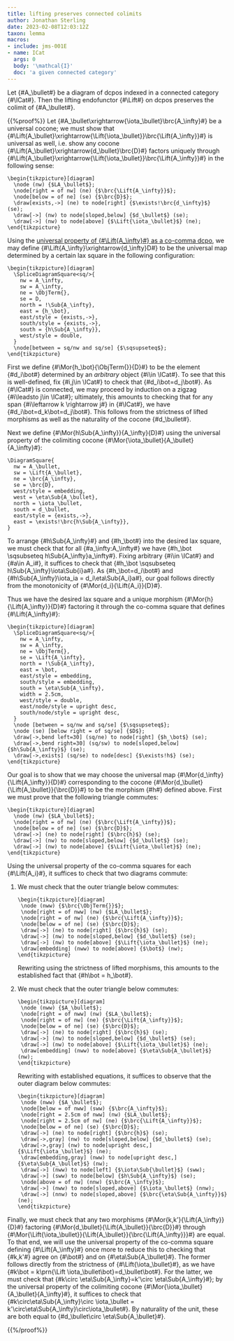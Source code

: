 ```yaml
---
title: lifting preserves connected colimits
author: Jonathan Sterling
date: 2023-02-08T12:03:12Z
taxon: lemma
macros:
- include: jms-001E
- name: ICat
  args: 0
  body: '\mathcal{I}'
  doc: 'a given connected category'
---
```


Let {#A_\bullet#} be a diagram of dcpos indexed in a connected category {#\ICat#}. Then the lifting endofunctor {#\Lift#} on dcpos preserves the colimit of {#A_\bullet#}.

{{%proof%}}
Let {#A_\bullet\xrightarrow{\iota_\bullet}\brc{A_\infty}#} be a universal cocone; we must show that {#\Lift{A_\bullet}\xrightarrow{\Lift{\iota_\bullet}}\brc{\Lift{A_\infty}}#} is universal as well, i.e. show any cocone {#\Lift{A_\bullet}\xrightarrow{d_\bullet}\brc{D}#} factors uniquely through {#\Lift{A_\bullet}\xrightarrow{\Lift{\iota_\bullet}}\brc{\Lift{A_\infty}}#} in the following sense:

```render-latex
\begin{tikzpicture}[diagram]
  \node (nw) {$LA_\bullet$};
  \node[right = of nw] (ne) {$\brc{\Lift{A_\infty}}$};
  \node[below = of ne] (se) {$\brc{D}$};
  \draw[exists,->] (ne) to node[right] {$\exists!\brc{d_\infty}$} (se);
  \draw[->] (nw) to node[sloped,below] {$d_\bullet$} (se);
  \draw[->] (nw) to node[above] {$\Lift{\iota_\bullet}$} (ne);
\end{tikzpicture}
```



Using the [universal property of {#\Lift{A_\infty}#} as a co-comma dcpo](jms-001D), we may define {#\Lift{A_\infty}\xrightarrow{d_\infty}D#} to be the universal map determined by a certain lax square in the following configuration:

```render-latex
\begin{tikzpicture}[diagram]
  \SpliceDiagramSquare<sq/>{
    nw = A_\infty,
    sw = A_\infty,
    ne = \ObjTerm{},
    se = D,
    north = !\Sub{A_\infty},
    east = {h_\bot},
    east/style = {exists,->},
    south/style = {exists,->},
    south = {h\Sub{A_\infty}},
    west/style = double,
  }
  \node[between = sq/nw and sq/se] {$\sqsupseteq$};
\end{tikzpicture}
```

First we define {#\Mor{h_\bot}{\ObjTerm{}}{D}#} to be the element {#d_i\bot#} determined by an *arbitrary* object {#i\in \ICat#}. To see that this is well-defined, fix {#i,j\in \ICat#} to check that {#d_i\bot=d_j\bot#}. As {#\ICat#} is connected, we may proceed by induction on a zigzag {#i\leadsto j\in \ICat#}; ultimately, this amounts to checking that for any span {#i\leftarrow k \rightarrow j#} in {#\ICat#}, we have {#d_i\bot=d_k\bot=d_j\bot#}. This follows from the strictness of lifted morphisms as well as the naturality of the cocone {#d_\bullet#}.

Next we define {#\Mor{h\Sub{A_\infty}}{A_\infty}{D}#} using the universal property of the colimiting cocone {#\Mor{\iota_\bullet}{A_\bullet}{A_\infty}#}:

```render-latex
\DiagramSquare{
  nw = A_\bullet,
  sw = \Lift{A_\bullet},
  ne = \brc{A_\infty},
  se = \brc{D},
  west/style = embedding,
  west = \eta\Sub{A_\bullet},
  north = \iota_\bullet,
  south = d_\bullet,
  east/style = {exists,->},
  east = \exists!\brc{h\Sub{A_\infty}},
}
```

To arrange {#h\Sub{A_\infty}#} and {#h_\bot#} into the desired lax square, we must check that for all {#a_\infty:A_\infty#} we have {#h_\bot \sqsubseteq h\Sub{A_\infty}a_\infty#}. Fixing arbitrary {#i\in \ICat#} and {#a\in A_i#}, it suffices to check that {#h_\bot \sqsubseteq h\Sub{A_\infty}\iota\Sub{i}a#}. As {#h_\bot=d_i\bot#} and {#h\Sub{A_\infty}\iota_ia = d_i\eta\Sub{A_i}a#}, our goal follows directly from the monotonicity of {#\Mor{d_i}{\Lift{A_i}}{D}#}.

Thus we have the desired lax square and a unique morphism {#\Mor{h}{\Lift{A_\infty}}{D}#} factoring it through the co-comma square that defines {#\Lift{A_\infty}#}:

```render-latex
\begin{tikzpicture}[diagram]
  \SpliceDiagramSquare<sq/>{
    nw = A_\infty,
    sw = A_\infty,
    ne = \ObjTerm{},
    se = \Lift{A_\infty},
    north = !\Sub{A_\infty},
    east = \bot,
    east/style = embedding,
    south/style = embedding,
    south = \eta\Sub{A_\infty},
    width = 2.5cm,
    west/style = double,
    east/node/style = upright desc,
    south/node/style = upright desc,
  }
  \node [between = sq/nw and sq/se] {$\sqsupseteq$};
  \node (se) [below right = of sq/se] {$D$};
  \draw[->,bend left=30] (sq/ne) to node[right] {$h_\bot$} (se);
  \draw[->,bend right=30] (sq/sw) to node[sloped,below] {$h\Sub{A_\infty}$} (se);
  \draw[->,exists] (sq/se) to node[desc] {$\exists!h$} (se);
\end{tikzpicture}
```

Our goal is to show that we may choose the universal map {#\Mor{d_\infty}{\Lift{A_\infty}}{D}#} corresponding to the cocone {#\Mor{d_\bullet}{\Lift{A_\bullet}}{\brc{D}}#} to be the morphism {#h#} defined above. First we must prove that the following triangle commutes:

```render-latex
\begin{tikzpicture}[diagram]
  \node (nw) {$LA_\bullet$};
  \node[right = of nw] (ne) {$\brc{\Lift{A_\infty}}$};
  \node[below = of ne] (se) {$\brc{D}$};
  \draw[->] (ne) to node[right] {$\brc{h}$} (se);
  \draw[->] (nw) to node[sloped,below] {$d_\bullet$} (se);
  \draw[->] (nw) to node[above] {$\Lift{\iota_\bullet}$} (ne);
\end{tikzpicture}
```

Using the universal property of the co-comma squares for each {#\Lift{A_i}#}, it suffices to check that two diagrams commute:

1. We must check that the outer triangle below commutes:

   ```render-latex
   \begin{tikzpicture}[diagram]
    \node (nww) {$\brc{\ObjTerm{}}$};
    \node[right = of nww] (nw) {$LA_\bullet$};
    \node[right = of nw] (ne) {$\brc{\Lift{A_\infty}}$};
    \node[below = of ne] (se) {$\brc{D}$};
    \draw[->] (ne) to node[right] {$\brc{h}$} (se);
    \draw[->] (nw) to node[sloped,below] {$d_\bullet$} (se);
    \draw[->] (nw) to node[above] {$\Lift{\iota_\bullet}$} (ne);
    \draw[embedding] (nww) to node[above] {$\bot$} (nw); 
   \end{tikzpicture}
   ```
   
   Rewriting using the strictness of lifted morphisms, this amounts to the established fact that {#h\bot = h_\bot#}.
   
2. We must check that the outer triangle below commutes:

   ```render-latex
   \begin{tikzpicture}[diagram]
    \node (nww) {$A_\bullet$};
    \node[right = of nww] (nw) {$LA_\bullet$};
    \node[right = of nw] (ne) {$\brc{\Lift{A_\infty}}$};
    \node[below = of ne] (se) {$\brc{D}$};
    \draw[->] (ne) to node[right] {$\brc{h}$} (se);
    \draw[->] (nw) to node[sloped,below] {$d_\bullet$} (se);
    \draw[->] (nw) to node[above] {$\Lift{\iota_\bullet}$} (ne);
    \draw[embedding] (nww) to node[above] {$\eta\Sub{A_\bullet}$} (nw);
   \end{tikzpicture}
   ```

   Rewriting with established equations, it suffices to observe that the outer diagram below commutes:
   
   ```render-latex
   \begin{tikzpicture}[diagram]
    \node (nww) {$A_\bullet$};
    \node[below = of nww] (sww) {$\brc{A_\infty}$};
    \node[right = 2.5cm of nww] (nw) {$LA_\bullet$};
    \node[right = 2.5cm of nw] (ne) {$\brc{\Lift{A_\infty}}$};
    \node[below = of ne] (se) {$\brc{D}$};
    \draw[->] (ne) to node[right] {$\brc{h}$} (se);
    \draw[->,gray] (nw) to node[sloped,below] {$d_\bullet$} (se);
    \draw[->,gray] (nw) to node[upright desc,] {$\Lift{\iota_\bullet}$} (ne);
    \draw[embedding,gray] (nww) to node[upright desc,] {$\eta\Sub{A_\bullet}$} (nw);
    \draw[->] (nww) to node[left] {$\iota\Sub{\bullet}$} (sww);
    \draw[->] (sww) to node[below] {$h\Sub{A_\infty}$} (se);
    \node[above = of nw] (nnw) {$\brc{A_\infty}$};
    \draw[->] (nww) to node[sloped,above] {$\iota_\bullet$} (nnw);
    \draw[->] (nnw) to node[sloped,above] {$\brc{\eta\Sub{A_\infty}}$} (ne);
   \end{tikzpicture}
   ```

Finally, we must check that any two morphisms {#\Mor{k,k'}{\Lift{A_\infty}}{D}#} factoring {#\Mor{d_\bullet}{\Lift{A_\bullet}}{\brc{D}}#} through {#\Mor{\Lift{\iota_\bullet}}{\Lift{A_\bullet}}{\brc{\Lift{A_\infty}}}#} are equal. To that end, we will use the universal property of the co-comma square defining {#\Lift{A_\infty}#} once more to reduce this to checking that {#k,k'#} agree on {#\bot#} and on {#\eta\Sub{A_\bullet}#}. The former follows directly from the strictness of {#\Lift{\iota_\bullet}#}, as we have {#k\bot = k\prn{\Lift \iota_\bullet\bot}=d_\bullet\bot#}. For the latter, we must check that {#k\circ \eta\Sub{A_\infty}=k'\circ \eta\Sub{A_\infty}#}; by the universal property of the colimiting cocone {#\Mor{\iota_\bullet}{A_\bullet}{A_\infty}#}, it suffices to check that {#k\circ\eta\Sub{A_\infty}\circ \iota_\bullet = k'\circ\eta\Sub{A_\infty}\circ\iota_\bullet#}. By naturality of the unit, these are both equal to {#d_\bullet\circ \eta\Sub{A_\bullet}#}.

{{%/proof%}}

